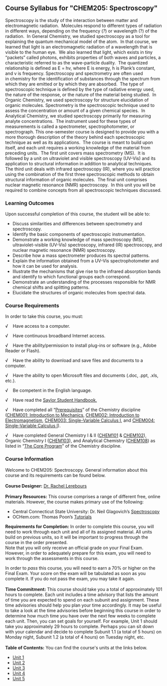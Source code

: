 Course Syllabus for "CHEM205: Spectroscopy"
-------------------------------------------

Spectroscopy is the study of the interaction between matter and
electromagnetic radiation.  Molecules respond to different types of
radiation in different ways, depending on the frequency (*?*) or
wavelength (?) of the radiation.  In General Chemistry, we studied
spectroscopy as a tool for explaining the quantum mechanical model of
the atom.  In that course, we learned that light is an electromagnetic
radiation of a wavelength that is visible to the human eye.  We also
learned that light, which exists in tiny “packets” called photons,
exhibits properties of both waves and particles, a characteristic
referred to as the wave-particle duality.  The quantized relationship is
defined as E = hv, where E is energy, h is Plank’s constant, and v is
frequency. Spectroscopy and spectrometry are often used in chemistry for
the identification of substances through the spectrum from which they
are emitted or by which they are absorbed.  The type of spectroscopic
technique is defined by the type of radiative energy used, the nature of
the response, or the nature of the material being studied.  In Organic
Chemistry, we used spectroscopy for structure elucidation of organic
molecules. Spectrometry is the spectroscopic technique used to assess
the concentration or amount of a given chemical species.  In Analytical
Chemistry, we studied spectroscopy primarily for measuring analyte
concentrations.  The instrument used for these types of measurements is
called a spectrometer, spectrophotometer, or spectrograph. This
one-semester course is designed to provide you with a more thorough
description of the theory behind each spectroscopic technique as well as
its applications.  The course is meant to build upon itself, and each
unit requires a working knowledge of the material from preceding units. 
The first unit covers mass spectrometry (MS).  It is followed by a unit
on ultraviolet and visible spectroscopy (UV-Vis) and its application to
structural information in addition to analytical techniques.  The third
unit deals with infrared spectroscopy (IR), where you will practice
using the combination of the first three spectroscopic methods to obtain
structural information of organic molecules.  The final unit comprises
nuclear magnetic resonance (NMR) spectroscopy.  In this unit you will be
required to combine concepts from all spectroscopic techniques
discussed.

### Learning Outcomes

Upon successful completion of this course, the student will be able
to:  
  

-   Discuss similarities and differences between spectrometry and
    spectroscopy.
-   Identify the basic components of spectroscopic instrumentation.
-   Demonstrate a working knowledge of mass spectroscopy (MS),
    ultraviolet-visible (UV-Vis) spectroscopy, infrared (IR)
    spectroscopy, and nuclear magnetic resonance (NMR) spectroscopy.
-   Describe how a mass spectrometer produces its spectral patterns.
-   Explain the information obtained from a UV-Vis spectrophotometer and
    how it can be used for analysis.
-   Illustrate the mechanisms that give rise to the infrared absorption
    bands and identify to which functional groups each correspond.
-   Demonstrate an understanding of the processes responsible for NMR
    chemical shifts and splitting patterns.
-   Elucidate the structures of organic molecules from spectral data. 

### Course Requirements

In order to take this course, you must:  
  
 √    Have access to a computer.  
  
 √    Have continuous broadband Internet access.  
  
 √    Have the ability/permission to install plug-ins or software (e.g.,
Adobe Reader or Flash).  
  
 √    Have the ability to download and save files and documents to a
computer.  
  
 √    Have the ability to open Microsoft files and documents (.doc,
.ppt, .xls, etc.).  
  
 √    Be competent in the English language.  
  
 √    Have read the [Saylor Student
Handbook.](http://www.saylor.org/site/wp-content/uploads/2012/05/Saylor-StudentHandbook.pdf)  
  
 √    Have completed all
“[Prerequisites](http://www.saylor.org/majors/chemistry)” of the
Chemistry discipline ([CHEM001: Introduction to
Mechanics,](http://www.saylor.org/courses/chem001/) [CHEM002:
Introduction to
Electromagnetism](http://www.saylor.org/courses/chem002/), [CHEM003:
Single-Variable Calculus I](http://www.saylor.org/courses/chem003/), and
[CHEM004: Single-Variable Calculus
I](http://www.saylor.org/courses/chem004/)).  
  
 √    Have completed General Chemistry I & II
([CHEM101](http://www.saylor.org/courses/chem101/) &
[CHEM102](http://www.saylor.org/courses/chem102/)), Organic Chemistry I
([CHEM103](http://www.saylor.org/courses/chem103/)), and Analytical
Chemistry ([CHEM108](http://www.saylor.org/courses/chem108/)) as listed
in “[The Core Program](http://www.saylor.org/majors/chemistry)” of the
Chemistry discipline. 

### Course Information

Welcome to CHEM205: Spectroscopy. General information about this course
and its requirements can be found below.  
    
 **Course Designer:** [Dr. Rachel
Lerebours](http://www.saylor.org/faculty-h-n/#DrRachelLerebours)  
    
 **Primary Resources:** This course comprises a range of different free,
online materials. However, the course makes primary use of the
following:  

-   Central Connecticut State University: Dr. Neil Glagovich’s
    [Spectroscopy](http://www.chemistry.ccsu.edu/glagovich/teaching/316/index.html)
-   OCHem.com: Thomas Poon’s
    [Tutorials](http://ochem.jsd.claremont.edu/tutorials.htm)

**Requirements for Completion:** In order to complete this course, you
will need to work through each unit and all of its assigned material.
All units build on previous units, so it will be important to progress
through the course in the order presented.  
 Note that you will only receive an official grade on your Final Exam.
However, in order to adequately prepare for this exam, you will need to
work through the assessments in this course.   
  
 In order to *pass* this course, you will need to earn a 70% or higher
on the Final Exam. Your score on the exam will be tabulated as soon as
you complete it. If you do not pass the exam, you may take it again.   
    
 **Time Commitment:** This course should take you a total of
approximately 101 hours to complete. Each unit includes a time advisory
that lists the amount of time you are expected to spend on each subunit
and assignment. These time advisories should help you plan your time
accordingly. It may be useful to take a look at the time advisories
before beginning this course in order to determine how much time you
have over the next few weeks to complete each unit. Then, you can set
goals for yourself. For example, Unit 1 should take you approximately 29
hours to complete. Perhaps you can sit down with your calendar and
decide to complete Subunit 1.1 (a total of 5 hours) on Monday night,
Subunit 1.2 (a total of 4 hours) on Tuesday night, etc.  
    
**Table of Contents:** You can find the course's units at the links below.

- [Unit 1](https://legacy.saylor.org/chem205/Unit01/)
- [Unit 2](https://legacy.saylor.org/chem205/Unit02/)
- [Unit 3](https://legacy.saylor.org/chem205/Unit03/)
- [Unit 4](https://legacy.saylor.org/chem205/Unit04/)
- [Unit 5](https://legacy.saylor.org/chem205/Unit05/)
